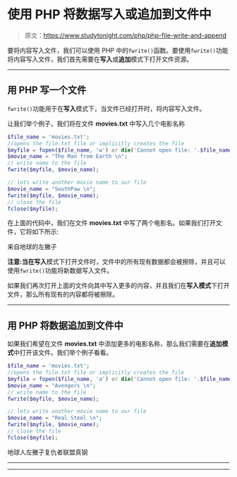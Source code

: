 # 使用 PHP 将数据写入或追加到文件中

> 原文：<https://www.studytonight.com/php/php-file-write-and-append>

要将内容写入文件，我们可以使用 PHP 中的`fwrite()`函数。要使用`fwrite()`功能将内容写入文件，我们首先需要在**写入**或**追加**模式下打开文件资源。

* * *

## 用 PHP 写一个文件

`fwrite()`功能用于在**写入**模式下，当文件已经打开时，将内容写入文件。

让我们举个例子，我们将在文件 **movies.txt** 中写入几个电影名称

```php
$file_name = 'movies.txt';
//opens the file.txt file or implicitly creates the file
$myfile = fopen($file_name, 'w') or die('Cannot open file: '.$file_name); 
$movie_name = "The Man from Earth \n";
// write name to the file
fwrite($myfile, $movie_name);

// lets write another movie name to our file
$movie_name = "SouthPaw \n";
fwrite($myfile, $movie_name);
// close the file
fclose($myfile); 
```

在上面的代码中，我们在文件 **movies.txt** 中写了两个电影名。如果我们打开文件，它将如下所示:

来自地球的左撇子

**注意:**当在**写入**模式下打开文件时，文件中的所有现有数据都会被擦除，并且可以使用`fwrite()`功能将新数据写入文件。

如果我们再次打开上面的文件向其中写入更多的内容，并且我们在**写入模式**下打开文件，那么所有现有的内容都将被擦除。

* * *

## 用 PHP 将数据追加到文件中

如果我们希望在文件 **movies.txt** 中添加更多的电影名称，那么我们需要在**追加模式**中打开该文件。我们举个例子看看。

```php
$file_name = 'movies.txt';
//opens the file.txt file or implicitly creates the file
$myfile = fopen($file_name, 'a') or die('Cannot open file: '.$file_name); 
$movie_name = "Avengers \n";
// write name to the file
fwrite($myfile, $movie_name);

// lets write another movie name to our file
$movie_name = "Real Steel \n";
fwrite($myfile, $movie_name);
// close the file
fclose($myfile); 
```

地球人左撇子复仇者联盟真钢

* * *

* * *